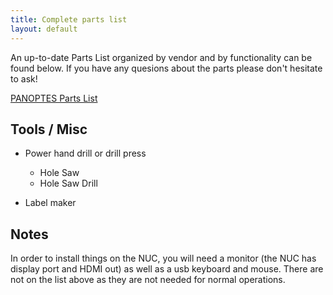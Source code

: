 ```yaml
---
title: Complete parts list
layout: default
---
```


An up-to-date Parts List organized by vendor and by functionality can be found below. If you have any quesions about the parts please don't hesitate to ask!

[PANOPTES Parts List](https://docs.google.com/spreadsheets/d/1siKZqgbcrOrEVX0yuAO7TjjAdi5pyGCoeqVq1GEsDUo/edit?usp=sharing)

## Tools / Misc
- Power hand drill or drill press
  - Hole Saw
  - Hole Saw Drill

- Label maker

## Notes
In order to install things on the NUC, you will need a monitor (the NUC has display port and HDMI out) as well as a usb keyboard and mouse. There are not on the list above as they are not needed for normal operations.
